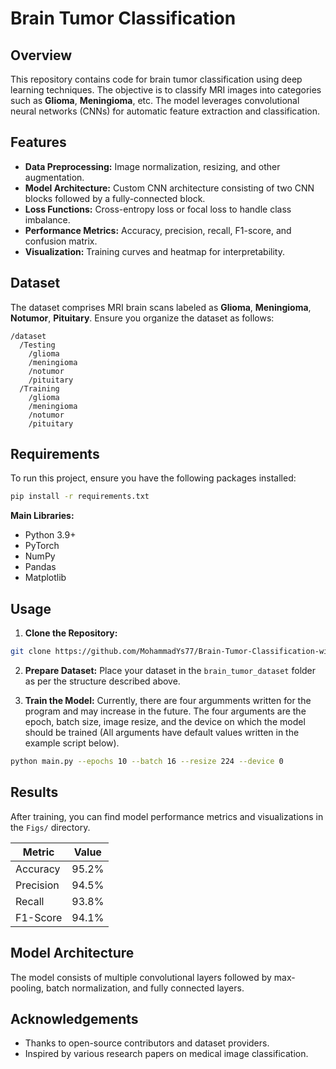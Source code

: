 # Brain Tumor Classification

## Overview

This repository contains code for brain tumor classification using deep learning techniques. The objective is to classify MRI images into categories such as **Glioma**, **Meningioma**, etc. The model leverages convolutional neural networks (CNNs) for automatic feature extraction and classification.

## Features

- **Data Preprocessing:** Image normalization, resizing, and other augmentation.
- **Model Architecture:** Custom CNN architecture consisting of two CNN blocks followed by a fully-connected block. 
- **Loss Functions:** Cross-entropy loss or focal loss to handle class imbalance.
- **Performance Metrics:** Accuracy, precision, recall, F1-score, and confusion matrix.
- **Visualization:** Training curves and heatmap for interpretability.

## Dataset

The dataset comprises MRI brain scans labeled as **Glioma**, **Meningioma**, **Notumor**, **Pituitary**. Ensure you organize the dataset as follows:

```
/dataset
  /Testing
    /glioma
    /meningioma
    /notumor
    /pituitary
  /Training
    /glioma
    /meningioma
    /notumor
    /pituitary
```

## Requirements

To run this project, ensure you have the following packages installed:

```bash
pip install -r requirements.txt
```

**Main Libraries:**

- Python 3.9+
- PyTorch
- NumPy
- Pandas
- Matplotlib

## Usage

1. **Clone the Repository:**

```bash
git clone https://github.com/MohammadYs77/Brain-Tumor-Classification-with-PyTorch.git
```

2. **Prepare Dataset:** Place your dataset in the `brain_tumor_dataset` folder as per the structure described above.

3. **Train the Model:** Currently, there are four argumments written for the program and may increase in the future. The four arguments are the epoch, batch size, image resize, and the device on which the model should be trained (All arguments have default values written in the example script below).

```bash
python main.py --epochs 10 --batch 16 --resize 224 --device 0
```

## Results

After training, you can find model performance metrics and visualizations in the `Figs/` directory.

| Metric    | Value |
| --------- | ----- |
| Accuracy  | 95.2% |
| Precision | 94.5% |
| Recall    | 93.8% |
| F1-Score  | 94.1% |

## Model Architecture

The model consists of multiple convolutional layers followed by max-pooling, batch normalization, and fully connected layers.

## Acknowledgements

- Thanks to open-source contributors and dataset providers.
- Inspired by various research papers on medical image classification.